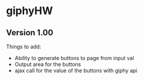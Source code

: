 # giphyHW

## Version 1.00

Things to add:
- Ability to generate buttons to page from input val
- Output area for the buttons
- ajax call for the value of the buttons with giphy api    